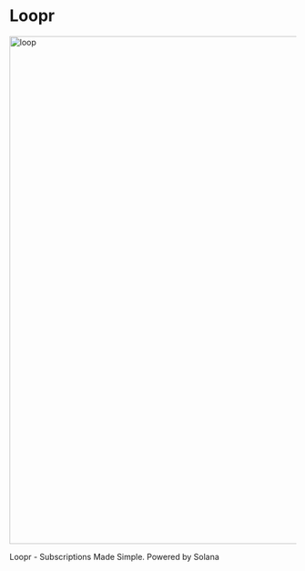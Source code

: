# Loopr
<img width="1787" height="892" alt="loop" src="https://github.com/user-attachments/assets/f35ee305-ad9c-45c9-8fb3-9bbd4025a9af" />

Loopr - Subscriptions Made Simple. Powered by Solana
